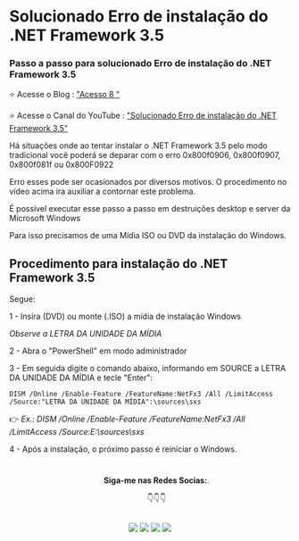 #  Solucionado Erro de instalação do .NET Framework 3.5

### Passo a passo para solucionado Erro de instalação do .NET Framework 3.5 ####

⭐ Acesse o Blog : ["Acesso 8 "](https://acesso8.blogspot.com)

⭐ Acesse o Canal do YouTube : ["Solucionado Erro de instalação do .NET Framework 3.5"](https://youtu.be/sWbyvPZSVs8)

Há situações onde ao tentar instalar o .NET Framework 3.5  pelo modo tradicional você poderá se deparar com o erro 0x800f0906, 0x800f0907, 0x800f081f ou 0x800F0922 

Erro esses pode ser ocasionados por diversos motivos. O procedimento no vídeo acima ira auxiliar a contornar este problema. 

É possível executar esse passo a passo em destruições desktop e server da Microsoft Windows

Para isso precisamos de uma Mídia ISO ou DVD da instalação do Windows.  

## Procedimento para instalação do .NET Framework 3.5

Segue: 

1 - Insira (DVD) ou monte (.ISO) a mídia de instalação Windows
     
  *Observe a LETRA DA UNIDADE DA MÍDIA* 

2 - Abra o "PowerShell" em modo administrador 

3 - Em seguida digite o comando abaixo, informando em SOURCE a LETRA DA UNIDADE DA MÍDIA e tecle "Enter": 
    
    DISM /Online /Enable-Feature /FeatureName:NetFx3 /All /LimitAccess /Source:"LETRA DA UNIDADE DA MÍDIA":\sources\sxs

👉 *Ex.: DISM /Online /Enable-Feature /FeatureName:NetFx3 /All /LimitAccess /Source:E:\sources\sxs*     
   
4 - Após a instalação, o próximo passo é reiniciar o Windows.


#

<ul align="center"> 
  <p><b>Siga-me nas Redes Socias:</b>.</p>

  <p>👇👇👇</p>
</ul>  
  
 ##
<div align="center"> 
  <a href = "https://acesso8.blogspot.com/"><img src="https://i.imgur.com/T01dNPP.png" target="_blank"></a>
  <a href="http://www.youtube.com/channel/UCh6CzOE6aWxy_5RYG4To88g?sub_confirmation=1" target="_blank"><img src="https://i.imgur.com/Hp8VxZO.png" target="_blank"></a>
  <a href="https://twitter.com/8Acesso" target="_blank"><img src="https://i.imgur.com/NQZ8fjf.png" target="_blank"></a>
  <a href="https://www.linkedin.com/in/eduardo-rodrigues-da-silva-78895a25/" target="_blank"><img src="https://i.imgur.com/FRMLFvm.png" target="_blank"></a>
</div>
